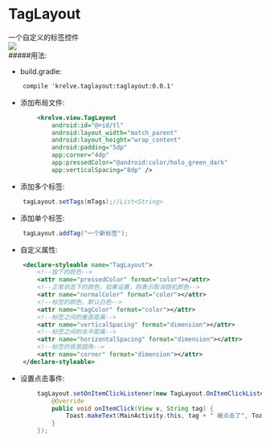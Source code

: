 # TagLayout
一个自定义的标签控件  
![](https://github.com/iKrelve/TagLayout/blob/master/1.png?raw=true)  
#####用法:  
* build.gradle:  
```xml
	compile 'krelve.taglayout:taglayout:0.0.1'
```
* 添加布局文件:  
```xml
        <krelve.view.TagLayout
            android:id="@+id/tl"
            android:layout_width="match_parent"
            android:layout_height="wrap_content"
            android:padding="5dp"
            app:corner="4dp"
            app:pressedColor="@android:color/holo_green_dark"
            app:verticalSpacing="8dp" />
```
* 添加多个标签:  
```java
	tagLayout.setTags(mTags);//List<String>
```
* 添加单个标签:
```java
	tagLayout.addTag("一个新标签");
```
* 自定义属性:  
```xml
    <declare-styleable name="TagLayout">
	    <!--按下的颜色-->
        <attr name="pressedColor" format="color"></attr>
        <!--正常状态下的颜色，如果设置，则表示取消随机颜色-->
        <attr name="normalColor" format="color"></attr>
        <!--标签的颜色，默认白色-->
        <attr name="tagColor" format="color"></attr>
        <!--标签之间的垂直距离-->
        <attr name="verticalSpacing" format="dimension"></attr>
        <!--标签之间的水平距离-->
        <attr name="horizontalSpacing" format="dimension"></attr>
        <!--标签的背景圆角-->
        <attr name="corner" format="dimension"></attr>
    </declare-styleable>
```
* 设置点击事件:  
```java
        tagLayout.setOnItemClickListener(new TagLayout.OnItemClickListener() {
            @Override
            public void onItemClick(View v, String tag) {
                Toast.makeText(MainActivity.this, tag + " 被点击了", Toast.LENGTH_SHORT).show();
            }
        });
```
